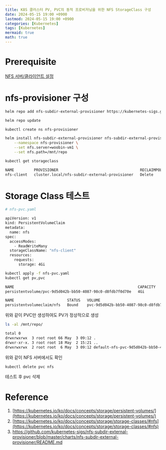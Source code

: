 ```yaml
---
title: K8S 클러스터 PV, PVC의 동적 프로비저닝을 위한 NFS StorageClass 구성
date: 2024-05-15 19:00 +0900
lastmod: 2024-05-15 19:00 +0900
categories: [Kubernetes]
tags: [Kubernetes]
mermaid: true
math: true
---
```


# **Prerequisite**

[NFS 서버/클라이언트 설정](/_posts/2024-05-14-post240514.md)

# **nfs-provisioner 구성**

```bash
helm repo add nfs-subdir-external-provisioner https://kubernetes-sigs.github.io/nfs-subdir-external-provisioner/

helm repo update
```

```bash
kubectl create ns nfs-provisioner

helm install nfs-subdir-external-provisioner nfs-subdir-external-provisioner/nfs-subdir-external-provisioner \
    --namespace nfs-provisioner \
    --set nfs.server=woobin-vm1 \
    --set nfs.path=/mnt/repo
```

```bash
kubectl get storageclass

NAME         PROVISIONER                                     RECLAIMPOLICY   VOLUMEBINDINGMODE   ALLOWVOLUMEEXPANSION   AGE
nfs-client   cluster.local/nfs-subdir-external-provisioner   Delete          Immediate           true                   42m
```

# Storage Class 테스트

```bash
# nfs-pvc.yaml

apiVersion: v1
kind: PersistentVolumeClaim
metadata:
  name: nfs
spec:
  accessModes:
    - ReadWriteMany
  storageClassName: "nfs-client"
  resources:
    requests:
      storage: 4Gi
```

```bash
kubectl apply -f nfs-pvc.yaml
kubectl get pv,pvc

NAME                                                        CAPACITY   ACCESS MODES   RECLAIM POLICY   STATUS   CLAIM         STORAGECLASS   REASON   AGE
persistentvolume/pvc-9d5d042b-bb50-4087-98c0-d8fdb7f0d70e   4Gi        RWX            Delete           Bound    default/nfs   nfs-client              62s

NAME                        STATUS   VOLUME                                     CAPACITY   ACCESS MODES   STORAGECLASS   AGE
persistentvolumeclaim/nfs   Bound    pvc-9d5d042b-bb50-4087-98c0-d8fdb7f0d70e   4Gi        RWX            nfs-client     63s
```

위와 같이 PVC만 생성하여도 PV가 정상적으로 생성

```bash
ls -al /mnt/repo/

total 0
drwxrwxrwx  3 root root 66 May  3 09:12 .
drwxr-xr-x. 3 root root 18 May  2 15:21 ..
drwxrwxrwx  2 root root  6 May  3 09:12 default-nfs-pvc-9d5d042b-bb50-4087-98c0-d8fdb7f0d70e
```

위와 같이 NFS 서버에서도 확인

```bash
kubectl delete pvc nfs
```

테스트 후 pvc 삭제

# Reference

1. [https://kubernetes.io/ko/docs/concepts/storage/persistent-volumes/](https://kubernetes.io/ko/docs/concepts/storage/persistent-volumes/)
2. [https://kubernetes.io/ko/docs/concepts/storage/storage-classes/#nfs](https://kubernetes.io/ko/docs/concepts/storage/storage-classes/#nfs)
3. https://github.com/kubernetes-sigs/nfs-subdir-external-provisioner/blob/master/charts/nfs-subdir-external-provisioner/README.md
